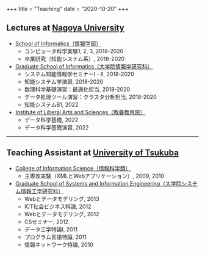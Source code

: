 +++
title = "Teaching"
date = "2020-10-20"
+++

## Lectures at [Nagoya University](http://www.nagoya-u.ac.jp/)

- [School of Informatics（情報学部）](https://www.i.nagoya-u.ac.jp/school-of-informatics/)
	- コンピュータ科学実験1, 2, 3, 2018-2020
	- 卒業研究（知能システム系）, 2018-2020
- [Graduate School of Informatics（大学院情報学研究科）](https://www.i.nagoya-u.ac.jp/graduate-school-of-informatics/)
	- システム知能情報学セミナーI・II, 2018-2020
	- 知能システム学演習, 2018-2020
	- 数理科学基礎演習：最適化担当, 2018-2020
	- データ処理ツール演習：クラスタ分析担当, 2018-2020
	- 知能システムB1, 2022
- [Institute of Liberal Arts and Sciences（教養教育院）](https://www.ilas.nagoya-u.ac.jp/)
	- データ科学基礎, 2022
	- データ科学基礎演習, 2022

----

## Teaching Assistant at [University of Tsukuba](https://www.tsukuba.ac.jp/)
- [College of Information Science（情報科学類）](https://www.coins.tsukuba.ac.jp/)
    - 主専攻実験（XMLとWebアプリケーション）, 2009, 2010
- [Graduate School of Systems and Information Engineering（大学院システム情報工学研究科）](http://www.sie.tsukuba.ac.jp/)
    - Webとデータモデリング, 2013
    - ICT社会ビジネス特論, 2012
    - Webとデータモデリング, 2012
    - CSセミナー, 2012
    - データ工学特論I, 2011
    - プログラム言語特論, 2011
    - 情報ネットワーク特論, 2010
